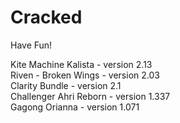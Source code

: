 # Cracked
Have Fun!

Kite Machine Kalista - version 2.13  
Riven - Broken Wings - version 2.03  
Clarity Bundle - version 2.1  
Challenger Ahri Reborn - version 1.337  
Gagong Orianna - version 1.071  